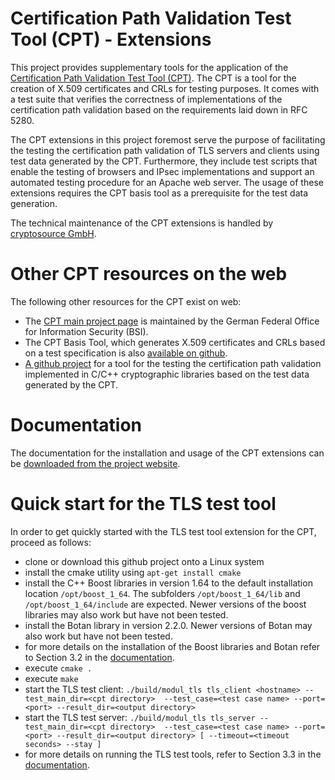 # Certification Path Validation Test Tool (CPT) - Extensions

This project provides supplementary tools for the application of the [Certification Path Validation Test Tool (CPT)](https://www.bsi.bund.de/DE/Themen/Kryptografie_Kryptotechnologie/Kryptografie/CPT/cpt_node.html). The CPT is a tool for the creation of X.509 certificates and CRLs for testing purposes. It comes with a test suite that verifies the correctness of implementations of the certification path validation based on the requirements laid down in RFC 5280.

The CPT extensions in this project foremost serve the purpose of facilitating the testing
the certification path validation of TLS servers and clients using test data generated by the CPT. Furthermore, they include test scripts that enable the testing of browsers and IPsec
implementations and support an automated testing procedure for an Apache
web server. The usage of these extensions requires the CPT basis tool as
a prerequisite for the test data generation.

The technical maintenance of the CPT extensions is handled by [cryptosource GmbH](https://www.cryptosource.de).


# Other CPT resources on the web

The following other resources for the CPT exist on web:

* The [CPT main project page](https://www.bsi.bund.de/DE/Themen/Kryptografie_Kryptotechnologie/Kryptografie/CPT/cpt_node.html) is maintained by the German Federal Office for Information
Security (BSI).
* The CPT Basis Tool, which generates X.509 certificates and CRLs based on a
  test specification is also [available on github](https://github.com/MTG-AG/cpt/).
* [A github project](https://github.com/cryptosource-GmbH/cpt-native-lib-test) for a tool for the testing the certification path validation implemented in C/C++ cryptographic libraries based on the test data generated by the CPT.


# Documentation

The documentation for the installation and usage of the CPT extensions can be
[downloaded from the project
website](https://www.bsi.bund.de/SharedDocs/Downloads/EN/BSI/CPT/CPT-Test-Tool-Extensions-User-Documentation.pdf?__blob=publicationFile&v=5).


# Quick start for the TLS test tool

In order to get quickly started with the TLS test tool extension for the CPT,
proceed as follows:

* clone or download this github project onto a Linux system
* install the cmake utility using `apt-get install cmake`
* install the C++ Boost libraries in version 1.64 to the default installation
  location `/opt/boost_1_64`. The subfolders `/opt/boost_1_64/lib` and `/opt/boost_1_64/include` are expected. Newer versions of the boost libraries may also work but have not been tested.
* install the Botan library in version 2.2.0. Newer versions of Botan may also
  work but have not been tested.
* for more details on the installation of the Boost libraries and Botan refer to Section 3.2 in the [documentation](https://www.bsi.bund.de/SharedDocs/Downloads/EN/BSI/CPT/CPT-Test-Tool-Extensions-User-Documentation.pdf?__blob=publicationFile&v=5).
* execute `cmake .`
* execute `make`
* start the TLS test client: `./build/modul_tls tls_client <hostname> --test_main_dir=<cpt directory> 
--test_case=<test case name> --port=<port> --result_dir=<output directory>`
* start the TLS test server: `./build/modul_tls tls_server --test_main_dir=<cpt directory> 
--test_case=<test case name> --port=<port> --result_dir=<output directory> [
--timeout=<timeout seconds> --stay ]`
* for more details on running the TLS test tools, refer to Section 3.3 in the
  [documentation](https://www.bsi.bund.de/SharedDocs/Downloads/EN/BSI/CPT/CPT-Test-Tool-Extensions-User-Documentation.pdf?__blob=publicationFile&v=5). 
